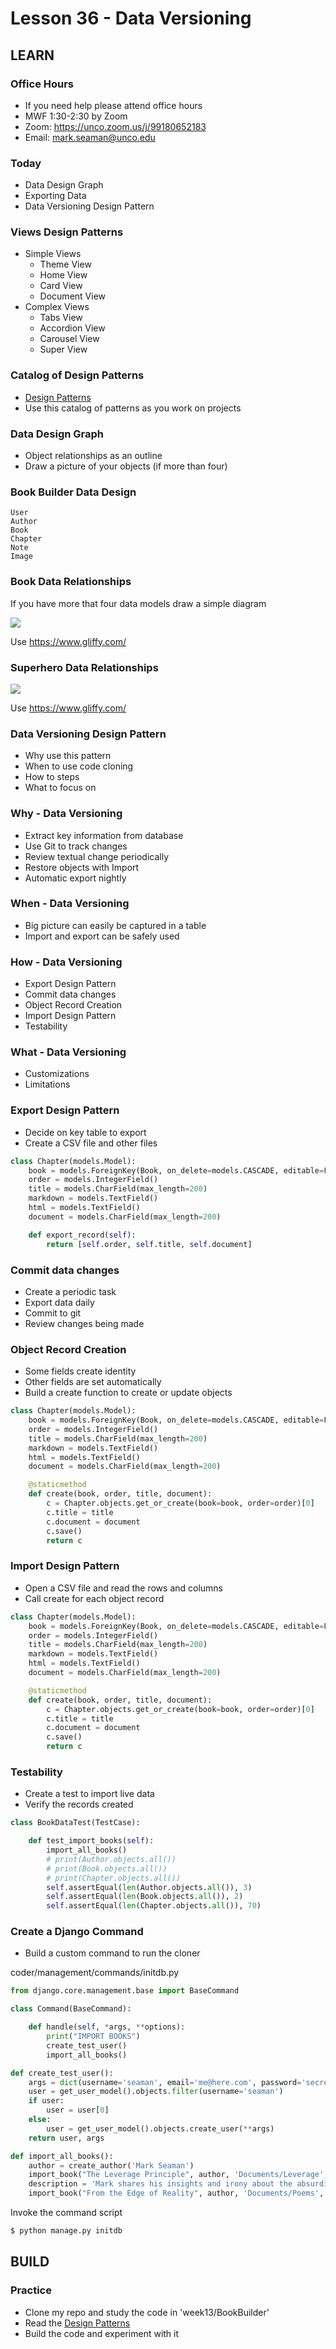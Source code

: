 # Lesson 36 - Data Versioning


## LEARN

### Office Hours
* If you need help please attend office hours
* MWF  1:30-2:30 by Zoom
* Zoom:  https://unco.zoom.us/j/99180652183
* Email: mark.seaman@unco.edu      


### Today
* Data Design Graph
* Exporting Data
* Data Versioning Design Pattern


### Views Design Patterns 
- Simple Views
    * Theme View
    * Home View
    * Card View
    * Document View
- Complex Views
    * Tabs View
    * Accordion View
    * Carousel View
    * Super View


### Catalog of Design Patterns
* [Design Patterns](/course/bacs350/docs/DesignPatterns)
* Use this catalog of patterns as you work on projects


### Data Design Graph
* Object relationships as an outline
* Draw a picture of your objects (if more than four)


### Book Builder Data Design

```
User
Author
Book
Chapter
Note
Image
```

### Book Data Relationships
If you have more that four data models draw a simple diagram

![](img/Book_Data.png)

Use https://www.gliffy.com/


### Superhero Data Relationships

![](img/Superhero.png)

Use https://www.gliffy.com/


### Data Versioning Design Pattern
* Why use this pattern
* When to use code cloning
* How to steps
* What to focus on


### Why - Data Versioning
* Extract key information from database
* Use Git to track changes
* Review textual change periodically
* Restore objects with Import
* Automatic export nightly


### When - Data Versioning
* Big picture can easily be captured in a table
* Import and export can be safely used


### How - Data Versioning
* Export Design Pattern
* Commit data changes
* Object Record Creation
* Import Design Pattern
* Testability


### What - Data Versioning
* Customizations
* Limitations


### Export Design Pattern
* Decide on key table to export
* Create a CSV file and other files

```python
class Chapter(models.Model):
    book = models.ForeignKey(Book, on_delete=models.CASCADE, editable=False)
    order = models.IntegerField()
    title = models.CharField(max_length=200)
    markdown = models.TextField()
    html = models.TextField()
    document = models.CharField(max_length=200)

    def export_record(self):
        return [self.order, self.title, self.document]
```


### Commit data changes
* Create a periodic task
* Export data daily
* Commit to git
* Review changes being made


### Object Record Creation
* Some fields create identity
* Other fields are set automatically
* Build a create function to create or update objects

```python
class Chapter(models.Model):
    book = models.ForeignKey(Book, on_delete=models.CASCADE, editable=False)
    order = models.IntegerField()
    title = models.CharField(max_length=200)
    markdown = models.TextField()
    html = models.TextField()
    document = models.CharField(max_length=200)

    @staticmethod
    def create(book, order, title, document):
        c = Chapter.objects.get_or_create(book=book, order=order)[0]
        c.title = title
        c.document = document
        c.save()
        return c
```


### Import Design Pattern
* Open a CSV file and read the rows and columns
* Call create for each object record

```python
class Chapter(models.Model):
    book = models.ForeignKey(Book, on_delete=models.CASCADE, editable=False)
    order = models.IntegerField()
    title = models.CharField(max_length=200)
    markdown = models.TextField()
    html = models.TextField()
    document = models.CharField(max_length=200)

    @staticmethod
    def create(book, order, title, document):
        c = Chapter.objects.get_or_create(book=book, order=order)[0]
        c.title = title
        c.document = document
        c.save()
        return c
```


### Testability
* Create a test to import live data
* Verify the records created

```python
class BookDataTest(TestCase):

    def test_import_books(self):
        import_all_books()
        # print(Author.objects.all())
        # print(Book.objects.all())
        # print(Chapter.objects.all())
        self.assertEqual(len(Author.objects.all()), 3)
        self.assertEqual(len(Book.objects.all()), 2)
        self.assertEqual(len(Chapter.objects.all()), 70)
```


### Create a Django Command
* Build a custom command to run the cloner

coder/management/commands/initdb.py

```python
from django.core.management.base import BaseCommand

class Command(BaseCommand):

    def handle(self, *args, **options):
        print("IMPORT BOOKS")
        create_test_user()
        import_all_books()

def create_test_user():
    args = dict(username='seaman', email='me@here.com', password='secret')
    user = get_user_model().objects.filter(username='seaman')
    if user:
        user = user[0]
    else:
        user = get_user_model().objects.create_user(**args)
    return user, args

def import_all_books():
    author = create_author('Mark Seaman')
    import_book("The Leverage Principle", author, 'Documents/Leverage', "Software Engineering Skills")
    description = 'Mark shares his insights and irony about the absurdity of life.'
    import_book("From the Edge of Reality", author, 'Documents/Poems', "A Seaman's Poems", description)
```

Invoke the command script

```bash
$ python manage.py initdb
```



## BUILD

### Practice
* Clone my repo and study the code in 'week13/BookBuilder'
* Read the [Design Patterns](/course/bacs350/docs/DesignPatterns)
* Build the code and experiment with it

